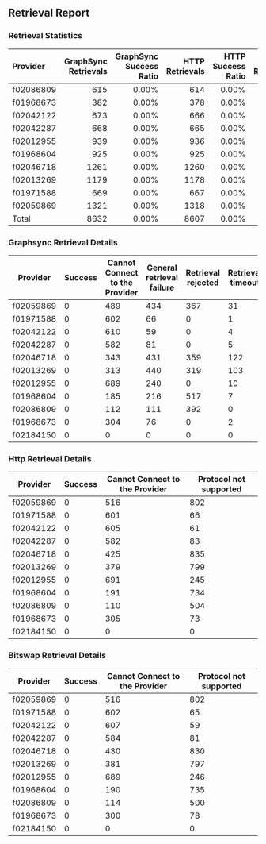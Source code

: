 ## Retrieval Report
### Retrieval Statistics
| Provider  | GraphSync Retrievals | GraphSync Success Ratio | HTTP Retrievals | HTTP Success Ratio | Bitswap Retrievals | Bitswap Success Ratio |
| :-------- | -------------------: | ----------------------: | --------------: | -----------------: | -----------------: | --------------------: |
| f02086809 |                  615 |                   0.00% |             614 |              0.00% |                614 |                 0.00% |
| f01968673 |                  382 |                   0.00% |             378 |              0.00% |                378 |                 0.00% |
| f02042122 |                  673 |                   0.00% |             666 |              0.00% |                666 |                 0.00% |
| f02042287 |                  668 |                   0.00% |             665 |              0.00% |                665 |                 0.00% |
| f02012955 |                  939 |                   0.00% |             936 |              0.00% |                935 |                 0.00% |
| f01968604 |                  925 |                   0.00% |             925 |              0.00% |                925 |                 0.00% |
| f02046718 |                 1261 |                   0.00% |            1260 |              0.00% |               1260 |                 0.00% |
| f02013269 |                 1179 |                   0.00% |            1178 |              0.00% |               1178 |                 0.00% |
| f01971588 |                  669 |                   0.00% |             667 |              0.00% |                667 |                 0.00% |
| f02059869 |                 1321 |                   0.00% |            1318 |              0.00% |               1318 |                 0.00% |
| Total     |                 8632 |                   0.00% |            8607 |              0.00% |               8606 |                 0.00% |

### Graphsync Retrieval Details
| Provider  | Success | Cannot Connect to the Provider | General retrieval failure | Retrieval rejected | Retrieval timeout | Piece not Found |
| --------- | ------- | ------------------------------ | ------------------------- | ------------------ | ----------------- | --------------- |
| f02059869 | 0       | 489                            | 434                       | 367                | 31                | 0               |
| f01971588 | 0       | 602                            | 66                        | 0                  | 1                 | 0               |
| f02042122 | 0       | 610                            | 59                        | 0                  | 4                 | 0               |
| f02042287 | 0       | 582                            | 81                        | 0                  | 5                 | 0               |
| f02046718 | 0       | 343                            | 431                       | 359                | 122               | 6               |
| f02013269 | 0       | 313                            | 440                       | 319                | 103               | 4               |
| f02012955 | 0       | 689                            | 240                       | 0                  | 10                | 0               |
| f01968604 | 0       | 185                            | 216                       | 517                | 7                 | 0               |
| f02086809 | 0       | 112                            | 111                       | 392                | 0                 | 0               |
| f01968673 | 0       | 304                            | 76                        | 0                  | 2                 | 0               |
| f02184150 | 0       | 0                              | 0                         | 0                  | 0                 | 0               |

### Http Retrieval Details
| Provider  | Success | Cannot Connect to the Provider | Protocol not supported |
| --------- | ------- | ------------------------------ | ---------------------- |
| f02059869 | 0       | 516                            | 802                    |
| f01971588 | 0       | 601                            | 66                     |
| f02042122 | 0       | 605                            | 61                     |
| f02042287 | 0       | 582                            | 83                     |
| f02046718 | 0       | 425                            | 835                    |
| f02013269 | 0       | 379                            | 799                    |
| f02012955 | 0       | 691                            | 245                    |
| f01968604 | 0       | 191                            | 734                    |
| f02086809 | 0       | 110                            | 504                    |
| f01968673 | 0       | 305                            | 73                     |
| f02184150 | 0       | 0                              | 0                      |

### Bitswap Retrieval Details
| Provider  | Success | Cannot Connect to the Provider | Protocol not supported |
| --------- | ------- | ------------------------------ | ---------------------- |
| f02059869 | 0       | 516                            | 802                    |
| f01971588 | 0       | 602                            | 65                     |
| f02042122 | 0       | 607                            | 59                     |
| f02042287 | 0       | 584                            | 81                     |
| f02046718 | 0       | 430                            | 830                    |
| f02013269 | 0       | 381                            | 797                    |
| f02012955 | 0       | 689                            | 246                    |
| f01968604 | 0       | 190                            | 735                    |
| f02086809 | 0       | 114                            | 500                    |
| f01968673 | 0       | 300                            | 78                     |
| f02184150 | 0       | 0                              | 0                      |
